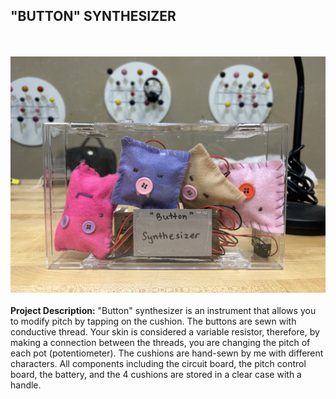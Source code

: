 ## "BUTTON" SYNTHESIZER
<br><br>
<img src="images/buttonsynth_front.png"/>
<br><br>
**Project Description:** "Button" synthesizer is an instrument that allows you to modify pitch by tapping on the cushion. The buttons are sewn with conductive thread.
Your skin is considered a variable resistor, therefore, by making a connection between the threads, you are changing the pitch of each pot (potentiometer).
The cushions are hand-sewn by me with different characters. All components including the circuit board, the pitch control board, the battery, and the 4 cushions are stored in a clear case with a handle.
<br><br>
